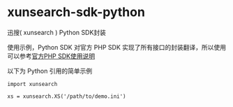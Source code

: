 # xunsearch-sdk-python

迅搜( xunsearch ) Python SDK封装


使用示例，Python SDK 对官方 PHP SDK 实现了所有接口的封装翻译，所以使用可以参考[官方PHP SDK使用说明](http://www.xunsearch.com/doc/php/guide/class.overview)

以下为 Python 引用的简单示例
```
import xunsearch

xs = xunsearch.XS('/path/to/demo.ini')
```